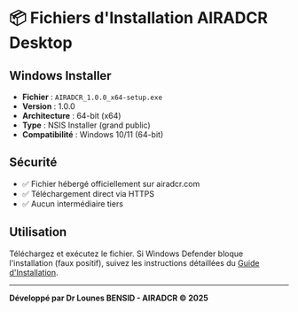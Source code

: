 # 📦 Fichiers d'Installation AIRADCR Desktop

## Windows Installer
- **Fichier** : `AIRADCR_1.0.0_x64-setup.exe`
- **Version** : 1.0.0
- **Architecture** : 64-bit (x64)
- **Type** : NSIS Installer (grand public)
- **Compatibilité** : Windows 10/11 (64-bit)

## Sécurité
- ✅ Fichier hébergé officiellement sur airadcr.com
- ✅ Téléchargement direct via HTTPS
- ✅ Aucun intermédiaire tiers

## Utilisation
Téléchargez et exécutez le fichier. Si Windows Defender bloque l'installation (faux positif), suivez les instructions détaillées du [Guide d'Installation](../../INSTALLATION_GUIDE.md).

---
**Développé par Dr Lounes BENSID - AIRADCR © 2025**

